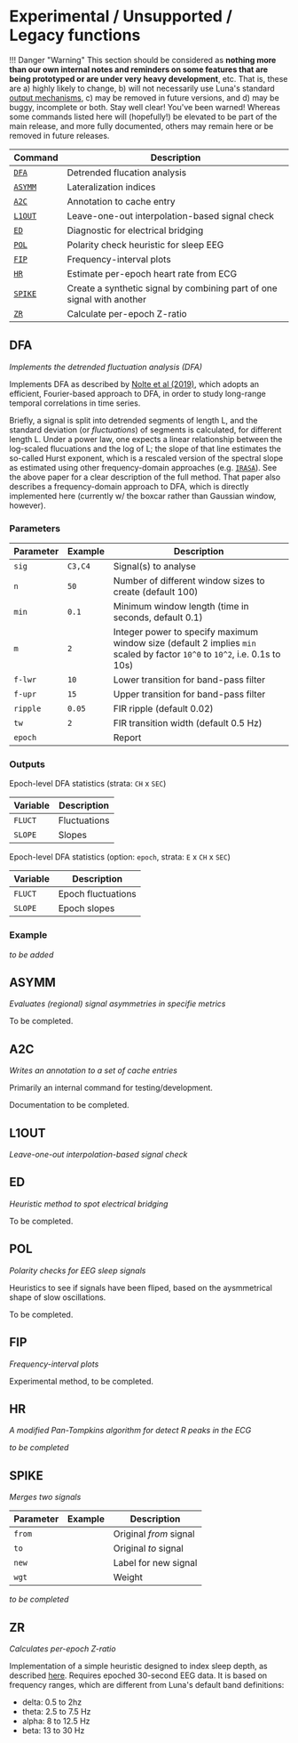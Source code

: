 # Experimental / Unsupported / Legacy functions

!!! Danger "Warning"
    This section should be considered as __nothing more than our
    own internal notes and reminders on some features that are being
    prototyped or are under very heavy development__, etc.  That is,
    these are a) highly likely to change, b) will not necessarily use
    Luna's standard [output mechanisms](../luna/outputs.md), c) may be
    removed in future versions, and d) may be buggy, incomplete or
    both.  Stay well clear! You've been warned!  Whereas some commands listed here will
    (hopefully!) be elevated to be part of the main release, and more fully documented,
    others may remain here or be removed in future releases.

|Command |Description |	       
|---|---|
| [`DFA`](#dfa) | Detrended flucation analysis |
| [`ASYMM`](#dfa) | Lateralization indices |
| [`A2C`](#a2c) | Annotation to cache entry |
| [`L1OUT`](#l1out)    | Leave-one-out interpolation-based signal check |
| [`ED`](#ed)      | Diagnostic for electrical bridging |
| [`POL`](#pol)    | Polarity check heuristic for sleep EEG |
| [`FIP`](#fip)    | Frequency-interval plots | 
| [`HR`](#hr)                 | Estimate per-epoch heart rate from ECG |
| [`SPIKE`](#spike)           | Create a synthetic signal by combining part of one signal with another |
| [`ZR`](#zr)   |  Calculate per-epoch Z-ratio |

## DFA

_Implements the detrended fluctuation analysis (DFA)_

Implements DFA as described by [Nolte et al
(2019)](https://pubmed.ncbi.nlm.nih.gov/31004085/), which adopts an
efficient, Fourier-based approach to DFA, in order to study
long-range temporal correlations in time series.

Briefly, a signal is split into detrended segments of length L, and
the standard deviation (or _fluctuations_) of segments is calculated,
for different length L.  Under a power law, one expects a linear
relationship between the log-scaled flucuations and the log of L; the
slope of that line estimates the so-called Hurst exponent, which is a
rescaled version of the spectral slope as estimated using other
frequency-domain approaches (e.g. [`IRASA`](power-spectra.md#irasa)).   See the above paper
for a clear description of the full method.   That paper also describes
a frequency-domain approach to DFA, which is directly implemented here
(currently w/ the boxcar rather than Gaussian window, however).


<h3>Parameters</h3>

| Parameter | Example |Description |
| ---- | -----| ----- |
| `sig`   | `C3,C4` | Signal(s) to analyse |
| `n`     | `50`  | Number of different window sizes to create (default 100) |
| `min`   | `0.1` | Minimum window length (time in seconds, default 0.1) |
| `m`     | `2`   | Integer power to specify maximum window size (default 2 implies `min` scaled by factor `10^0` to `10^2`, i.e. 0.1s to 10s) | 
| `f-lwr` | `10`  | Lower transition for band-pass filter |
| `f-upr` | `15`  | Upper transition for band-pass filter |
| `ripple` | `0.05` | FIR ripple (default 0.02) |
| `tw` | `2` | FIR transition width (default 0.5 Hz) |
| `epoch` | | Report 

<h3>Outputs</h3>

Epoch-level DFA statistics (strata: `CH` x `SEC`)

| Variable | Description |
| ----- | ----- |
|`FLUCT` | Fluctuations |
|`SLOPE` | Slopes |

Epoch-level DFA statistics (option: `epoch`, strata: `E` x `CH` x `SEC`)

| Variable | Description |
| ----- | ----- |
|`FLUCT` | Epoch fluctuations |
|`SLOPE` | Epoch slopes |


<h3>Example</h3>

_to be added_


## ASYMM

_Evaluates (regional) signal asymmetries in specifie metrics_

To be completed.


## A2C

_Writes an annotation to a set of cache entries_

Primarily an internal command for testing/development.

Documentation to be completed.


## L1OUT

_Leave-one-out interpolation-based signal check_



## ED

_Heuristic method to spot electrical bridging_

To be completed.


## POL

_Polarity checks for EEG sleep signals_

Heuristics to see if signals have been fliped, based on the aysmmetrical shape of slow oscillations.

To be completed.


## FIP

_Frequency-interval plots_

Experimental method, to be completed.


## HR

_A modified Pan-Tompkins algorithm for detect R peaks in the ECG_

_to be completed_


## SPIKE

_Merges two signals_

| Parameter | Example | Description |
| ---- | ---- | ---- |
|`from` | | Original _from_ signal |
|`to`   | | Original _to_ signal |
|`new`  | | Label for new signal|
|`wgt`  | | Weight | 

_to be completed_

## ZR

_Calculates per-epoch Z-ratio_

Implementation of a simple heuristic designed to index sleep depth, as
described
[here](https://www.ncbi.nlm.nih.gov/pubmed/8746389). Requires epoched
30-second EEG data.  It is based on frequency ranges, which are
different from Luna's default band definitions:

- delta: 0.5 to 2hz
- theta: 2.5 to 7.5 Hz
- alpha: 8 to 12.5 Hz
- beta: 13 to 30 Hz
